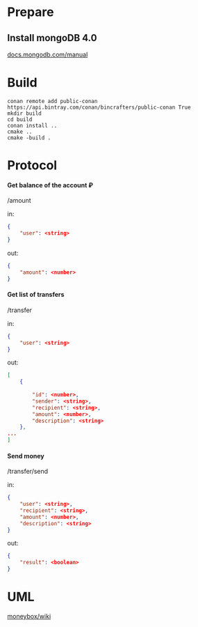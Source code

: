# Prepare
## Install mongoDB 4.0
[docs.mongodb.com/manual](https://docs.mongodb.com/manual/administration/install-community/)

# Build
```Shell
conan remote add public-conan https://api.bintray.com/conan/bincrafters/public-conan True
mkdir build
cd build
conan install ..
cmake ..
cmake -build .
```

# Protocol

#### Get balance of the account ₽
/amount

in:
```json
{
    "user": <string>
}
```
out:
```json
{
    "amount": <number>
}
```

#### Get list of transfers
/transfer

in:
```json
{
    "user": <string>
}
```
out:
```json
[
    {
    
        "id": <number>,
        "sender": <string>,
        "recipient": <string>,
        "amount": <number>,
        "description": <string>
    },
...
]
```

#### Send money
/transfer/send

in:
```json
{
    "user": <string>,
    "recipient": <string>,
    "amount": <number>,
    "description": <string>
}
```
out:
```json
{
    "result": <boolean>
}
```

# UML
[moneybox/wiki](https://github.com/bonewell/moneybox/wiki)
